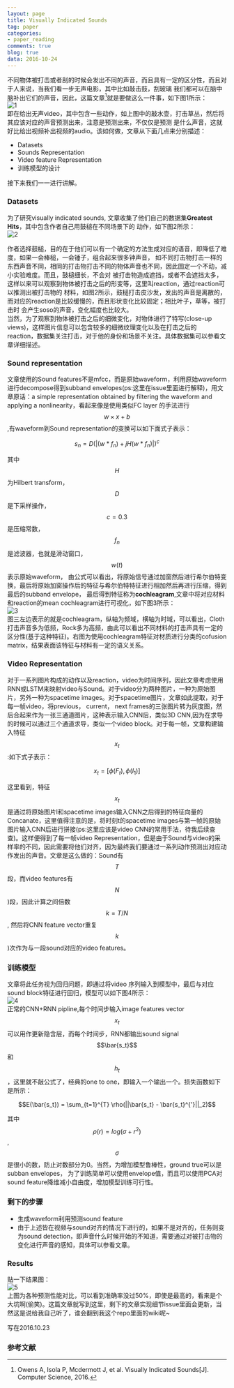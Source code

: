 ```yaml
---
layout: page
title: Visually Indicated Sounds
tag: paper
categories: 
- paper_reading
comments: true
blog: true
data: 2016-10-24
---  
```


不同物体被打击或者刮的时候会发出不同的声音，而且具有一定的区分性，而且对于人来说，当我们看一步无声电影，其中比如敲击鼓，刮玻璃
我们都可以在脑中脑补出它们的声音，因此，这篇文章[^1]就是要做这么一件事，如下图1所示：    
![1]({{site.postimg}}/vis/1.png)  
即在给出无声video，其中包含一些动作，如上图中的敲水壶，打击草丛，然后将其应该对应的声音预测出来，注意是预测出来，不仅仅是预测
是什么声音，这就好比给出视频补出视频的audio。该如何做，文章从下面几点来分别描述：  

* Datasets  
* Sounds Representation  
* Video feature Representation
* 训练模型的设计  

接下来我们一一进行讲解。  

### Datasets  

为了研究visually indicated sounds, 文章收集了他们自己的数据集**Greatest Hits**，其中包含作者自己用鼓槌在不同场景下的
动作，如下图2所示：  
![2]({{site.postimg}}/vis/2.png)  

作者选择鼓槌，目的在于他们可以有一个确定的方法生成对应的语音，即降低了难度，如果一会棒槌，一会锤子，组合起来很多钟声音，
如不同打击物打击一样的东西声音不同，相同的打击物打击不同的物体声音也不同，因此固定一个不动，减小实验难度。而且，鼓槌细长，不会对
被打击物造成遮挡，或者不会遮挡太多，这样以来可以观察到物体被打击之后的形变等，这里叫reaction，通过reaction可以推测出被打击物的
材料，如图2所示，鼓槌打击皮沙发，发出的声音是离散的，而对应的reaction是比较缓慢的，而且形状变化比较固定；相比叶子，草等，被打击时
会产生soso的声音，变化幅度也比较大。  
当然，为了观察到物体被打击之后的细微变化，对物体进行了特写(close-up views)，这样图片信息可以包含较多的细微纹理变化以及在打击之后的
reaction，数据集关注打击，对于他的身份和场景不关注。具体数据集可以参看文章详细描述。  

### Sound representation  

文章使用的Sound features不是mfcc，而是原始waveform，利用原始waveform进行decompose得到subband envelopes(ps:这里在issue里面进行解释)，用文章原话：a simple representation obtained by filtering the waveform and applying a nonlinearity，看起来像是使用类似FC layer 的手法进行$$w \times x + b$$,有waveform到Sound representation的变换可以如下面式子表示：    

$$s_{n} = D(|(w * f_n) + jH(w * f_n)|)^c$$  

其中$$H$$为Hilbert transform， $$D$$是下采样操作，$$c = 0.3$$是压缩常数，$$f_n$$是滤波器，也就是滑动窗口，$$w(t)$$表示原始waveform， 由公式可以看出，将原始信号通过加窗然后进行希尔伯特变换，最后将原始加窗操作后的特征与希尔伯特特征进行相加然后再进行压缩，得到最后的subband envelope， 最后得到特征称为**cochleagram**,文章中将对应材料和reaction的mean cochleagram进行可视化，如下图3所示：  
![3]({{site.postimg}}/vis/3.png)  
图三左边表示的就是cochleagram，纵轴为频域，横轴为时域，可以看出，Cloth打击声音多为低频，Rock多为高频，由此可以看出不同材料的打击声具有一定的区分性(基于这种特征)。右图为使用cochleagram特征对材质进行分类的cofusion matrix，结果表面该特征与材料有一定的语义关系。  

### Video Representation  
对于一系列图片构成的动作以及reaction，video为时间序列，因此文章考虑使用RNN或LSTM来映射video与Sound。对于video分为两种图片，一种为原始图片，另外一种为spacetime images。对于spacetime图片，文章如此提取，对于每一帧video，将previous， current， next frames的三张图片转为灰度图，然后合起来作为一张三通道图片，这种表示输入CNN后，类似3D CNN,因为在求导的时候可以通过三个通道求导，类似一个video block。对于每一帧，文章构建输入特征$$x_t$$:如下式子表示：  

$$x_t = [\phi(F_t), \phi(I_1)]$$  


这里看到，特征$$x_t$$是通过将原始图片I和spacetime images输入CNN之后得到的特征向量的Concanate，这里值得注意的是，将时刻t的spacetime images与第一帧的原始图片输入CNN后进行拼接(ps:这里应该是video CNN的常用手法，待我后续查查)。这样便得到了每一帧video Representation，但是由于Sound与video的采样率的不同，因此需要将他们对齐，因为最终我们要通过一系列动作预测出对应动作发出的声音。文章是这么做的：Sound有$$T$$段，而video features有$$N$$)段，因此计算之间倍数$$k = T/N$$, 然后将CNN feature vector重复$$k$$)次作为与一段sound对应的video features。  

### 训练模型  
文章将此任务视为回归问题，即通过将video 序列输入到模型中，最后与对应sound block特征进行回归，模型可以如下图4所示：  
![4]({{site.postimg}}/vis/4.png)   
正常的CNN+RNN pipline,每个时间步输入image features vector $$x_t$$可以用作更新隐含层，而每个时间步，RNN都输出sound signal$$\bar{s_t}$$和$$h_t$$，这里就不敲公式了，经典的one to one，即输入一个输出一个。损失函数如下是所示：  

$$E(\bar{s_t}) = \sum_{t=1}^{T} \rho(||\bar{s_t} - \bar{s_t}^{'}||_2)$$  

其中$$\rho(r) = log(\sigma + r^2)$$, $$\sigma$$是很小的数，防止对数部分为0。当然，为增加模型鲁棒性，ground true可以是subban envelopes， 为了训练简单可以使用envelope值，而且可以使用PCA对sound feature降维减小自由度，增加模型训练可行性。  

### 剩下的步骤  
* 生成waveform利用预测sound feature
* 由于上述皆在视频与sound对齐的情况下进行的，如果不是对齐的，任务则变为sound detection，即声音什么时候开始的不知道，需要通过对被打击物的变化进行声音的感知，具体可以参看文章。    

### Results
贴一下结果图：  
![5]({{site.postimg}}/vis/5.png)   
上图为各种预测性能对比，可以看到准确率没过50%，即使是最高的，看来是个大坑啊(偷笑)。这篇文章就写到这里，剩下的文章实现细节issue里面会更新，当然这是说给我自己听了，谁会翻到我这个repo里面的wiki呢~

写在2016.10.23  

### 参考文献  
[^1]: Owens A, Isola P, Mcdermott J, et al. Visually Indicated Sounds[J]. Computer Science, 2016.
